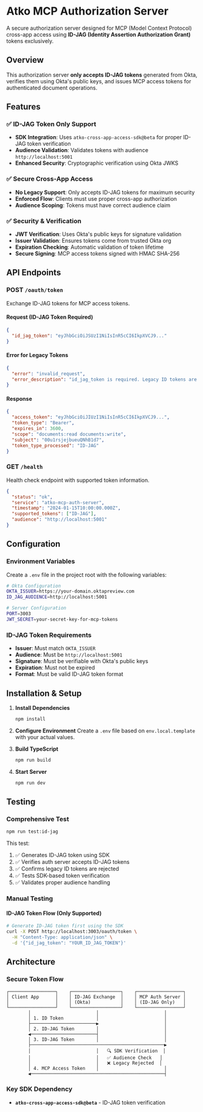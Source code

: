 # Atko MCP Authorization Server

A secure authorization server designed for MCP (Model Context Protocol) cross-app access using **ID-JAG (Identity Assertion Authorization Grant)** tokens exclusively.

## Overview

This authorization server **only accepts ID-JAG tokens** generated from Okta, verifies them using Okta's public keys, and issues MCP access tokens for authenticated document operations.

## Features

### ✅ **ID-JAG Token Only Support**
- **SDK Integration**: Uses `atko-cross-app-access-sdk@beta` for proper ID-JAG token verification
- **Audience Validation**: Validates tokens with audience `http://localhost:5001`
- **Enhanced Security**: Cryptographic verification using Okta JWKS

### ✅ **Secure Cross-App Access**
- **No Legacy Support**: Only accepts ID-JAG tokens for maximum security
- **Enforced Flow**: Clients must use proper cross-app authorization
- **Audience Scoping**: Tokens must have correct audience claim

### ✅ **Security & Verification**
- **JWT Verification**: Uses Okta's public keys for signature validation
- **Issuer Validation**: Ensures tokens come from trusted Okta org
- **Expiration Checking**: Automatic validation of token lifetime
- **Secure Signing**: MCP access tokens signed with HMAC SHA-256

## API Endpoints

### POST `/oauth/token`

Exchange ID-JAG tokens for MCP access tokens.

#### Request (ID-JAG Token Required)
```json
{
  "id_jag_token": "eyJhbGciOiJSUzI1NiIsInR5cCI6IkpXVCJ9..."
}
```

#### Error for Legacy Tokens
```json
{
  "error": "invalid_request",
  "error_description": "id_jag_token is required. Legacy ID tokens are no longer supported."
}
```

#### Response
```json
{
  "access_token": "eyJhbGciOiJIUzI1NiIsInR5cCI6IkpXVCJ9...",
  "token_type": "Bearer",
  "expires_in": 3600,
  "scope": "documents:read documents:write",
  "subject": "00u1rsjejbueuQNhB1d7",
  "token_type_processed": "ID-JAG"
}
```

### GET `/health`
Health check endpoint with supported token information.

```json
{
  "status": "ok",
  "service": "atko-mcp-auth-server",
  "timestamp": "2024-01-15T10:00:00.000Z",
  "supported_tokens": ["ID-JAG"],
  "audience": "http://localhost:5001"
}
```

## Configuration

### Environment Variables
Create a `.env` file in the project root with the following variables:

```bash
# Okta Configuration
OKTA_ISSUER=https://your-domain.oktapreview.com
ID_JAG_AUDIENCE=http://localhost:5001

# Server Configuration  
PORT=3003
JWT_SECRET=your-secret-key-for-mcp-tokens
```

### ID-JAG Token Requirements
- **Issuer**: Must match `OKTA_ISSUER`
- **Audience**: Must be `http://localhost:5001`
- **Signature**: Must be verifiable with Okta's public keys
- **Expiration**: Must not be expired
- **Format**: Must be valid ID-JAG token format

## Installation & Setup

1. **Install Dependencies**
   ```bash
   npm install
   ```

2. **Configure Environment**
   Create a `.env` file based on `env.local.template` with your actual values.

3. **Build TypeScript**
   ```bash
   npm run build
   ```

4. **Start Server**
   ```bash
   npm run dev
   ```

## Testing

### Comprehensive Test
```bash
npm run test:id-jag
```

This test:
1. ✅ Generates ID-JAG token using SDK
2. ✅ Verifies auth server accepts ID-JAG tokens  
3. ✅ Confirms legacy ID tokens are rejected
4. ✅ Tests SDK-based token verification
5. ✅ Validates proper audience handling

### Manual Testing

#### ID-JAG Token Flow (Only Supported)
```bash
# Generate ID-JAG token first using the SDK
curl -X POST http://localhost:3003/oauth/token \
  -H "Content-Type: application/json" \
  -d '{"id_jag_token": "YOUR_ID_JAG_TOKEN"}'
```


## Architecture

### Secure Token Flow
```
┌─────────────────┐    ┌──────────────────┐    ┌─────────────────┐
│ Client App      │    │ ID-JAG Exchange  │    │ MCP Auth Server │
│                 │    │ (Okta)           │    │ (ID-JAG Only)   │
└─────────────────┘    └──────────────────┘    └─────────────────┘
        │                        │                        │
        │ 1. ID Token            │                        │
        ├────────────────────────▶                        │
        │ 2. ID-JAG Token        │                        │
        ◀────────────────────────┤                        │
        │ 3. ID-JAG Token        │                        │
        ├─────────────────────────────────────────────────▶
        │                        │   🔍 SDK Verification  │
        │                        │   ✅ Audience Check   │
        │                        │   ❌ Legacy Rejected  │
        │ 4. MCP Access Token    │                        │
        ◀─────────────────────────────────────────────────┤
```


### Key SDK Dependency
- **`atko-cross-app-access-sdk@beta`** - ID-JAG token verification
